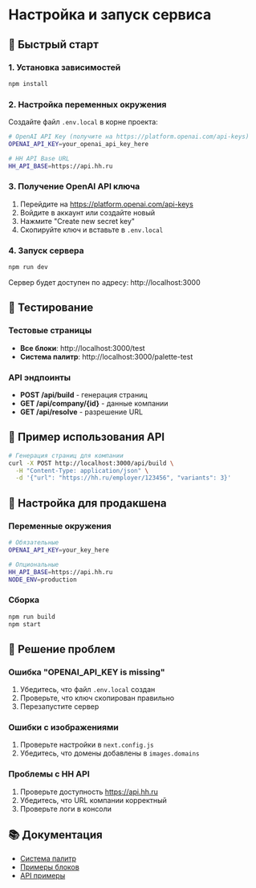 # Настройка и запуск сервиса

## 🚀 Быстрый старт

### 1. Установка зависимостей
```bash
npm install
```

### 2. Настройка переменных окружения

Создайте файл `.env.local` в корне проекта:

```bash
# OpenAI API Key (получите на https://platform.openai.com/api-keys)
OPENAI_API_KEY=your_openai_api_key_here

# HH API Base URL
HH_API_BASE=https://api.hh.ru
```

### 3. Получение OpenAI API ключа

1. Перейдите на https://platform.openai.com/api-keys
2. Войдите в аккаунт или создайте новый
3. Нажмите "Create new secret key"
4. Скопируйте ключ и вставьте в `.env.local`

### 4. Запуск сервера

```bash
npm run dev
```

Сервер будет доступен по адресу: http://localhost:3000

## 🧪 Тестирование

### Тестовые страницы

- **Все блоки**: http://localhost:3000/test
- **Система палитр**: http://localhost:3000/palette-test

### API эндпоинты

- **POST /api/build** - генерация страниц
- **GET /api/company/{id}** - данные компании
- **GET /api/resolve** - разрешение URL

## 📝 Пример использования API

```bash
# Генерация страниц для компании
curl -X POST http://localhost:3000/api/build \
  -H "Content-Type: application/json" \
  -d '{"url": "https://hh.ru/employer/123456", "variants": 3}'
```

## 🔧 Настройка для продакшена

### Переменные окружения

```bash
# Обязательные
OPENAI_API_KEY=your_key_here

# Опциональные
HH_API_BASE=https://api.hh.ru
NODE_ENV=production
```

### Сборка

```bash
npm run build
npm start
```

## 🐛 Решение проблем

### Ошибка "OPENAI_API_KEY is missing"

1. Убедитесь, что файл `.env.local` создан
2. Проверьте, что ключ скопирован правильно
3. Перезапустите сервер

### Ошибки с изображениями

1. Проверьте настройки в `next.config.js`
2. Убедитесь, что домены добавлены в `images.domains`

### Проблемы с HH API

1. Проверьте доступность https://api.hh.ru
2. Убедитесь, что URL компании корректный
3. Проверьте логи в консоли

## 📚 Документация

- [Система палитр](PALETTE_SYSTEM.md)
- [Примеры блоков](README.md)
- [API примеры](API_EXAMPLES.md)
